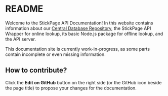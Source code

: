# README

Welcome to the StickPage API Documentation! In this website contains information about our [Central Database Repository](central-db/about-central-database.md), the StickPage API Wrapper for online lookup, its basic Node.js package for offline lookup, and the API server.

This documentation site is currently work-in-progress, as some parts contain incomplete or even missing information.

## How to contribute?

Click the **Edit on GitHub** button on the right side \(or the GitHub icon beside the page title\) to propose your changes for the documentation.

